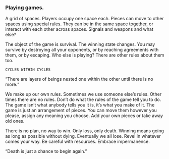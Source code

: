 ### Playing games.

A grid of spaces. Players occupy one space each. Pieces can move to other spaces using special rules. They can be in the same space together, or interact with each other across spaces. Signals and weapons and what else?

The object of the game is survival. The winning state changes. You may survive by destroying all your opponents, or by reaching agreements with them, or by escaping. Who else is playing? There are other rules about them too.

`CYCLES WITHIN CYCLES`

“There are layers of beings nested one within the other until there is no more.“

We make up our own rules. Sometimes we use someone else’s rules. Other times there are no rules. Don’t do what the rules of the game tell you to do. The game isn’t what anybody tells you it is, it’s what you make of it. The game is just an arrangement of pieces. You can move them however you please, assign any meaning you choose. Add your own pieces or take away old ones. 

There is no plan, no way to win. Only loss, only death. Winning means going as long as possible without dying. Eventually we all lose. Revel in whatever comes your way. Be careful with resources. Embrace impermanence.

“Death is just a chance to begin again.”



